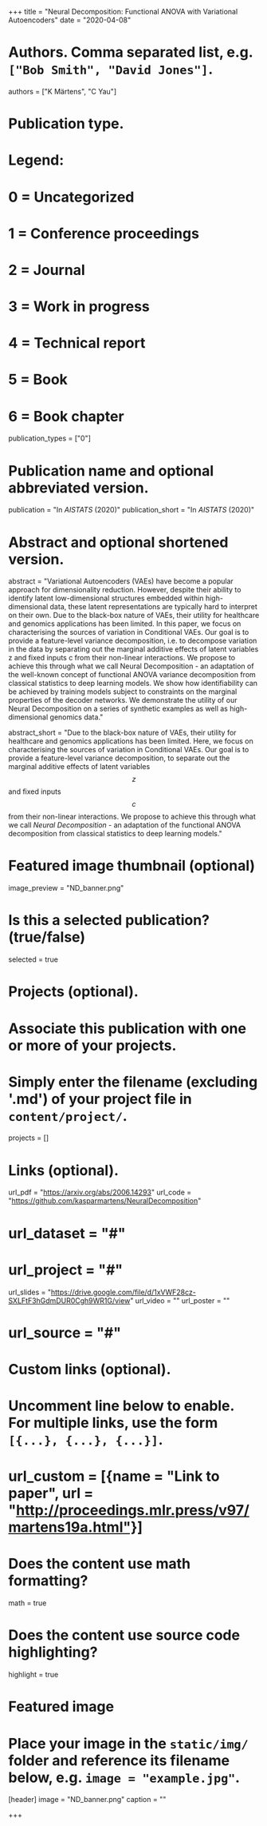+++
title = "Neural Decomposition: Functional ANOVA with Variational Autoencoders"
date = "2020-04-08"

# Authors. Comma separated list, e.g. `["Bob Smith", "David Jones"]`.
authors = ["K Märtens", "C Yau"]

# Publication type.
# Legend:
# 0 = Uncategorized
# 1 = Conference proceedings
# 2 = Journal
# 3 = Work in progress
# 4 = Technical report
# 5 = Book
# 6 = Book chapter
publication_types = ["0"]

# Publication name and optional abbreviated version.
publication = "In *AISTATS* (2020)"
publication_short = "In *AISTATS* (2020)"

# Abstract and optional shortened version.
abstract = "Variational Autoencoders (VAEs) have become a popular approach for dimensionality reduction. However, despite their ability to identify latent low-dimensional structures embedded within high-dimensional data, these latent representations are typically hard to interpret on their own. Due to the black-box nature of VAEs, their utility for healthcare and genomics applications has been limited. In this paper, we focus on characterising the sources of variation in Conditional VAEs. Our goal is to provide a feature-level variance decomposition, i.e. to decompose variation in the data by separating out the marginal additive effects of latent variables z and fixed inputs c from their non-linear interactions. We propose to achieve this through what we call Neural Decomposition - an adaptation of the well-known concept of functional ANOVA variance decomposition from classical statistics to deep learning models. We show how identifiability can be achieved by training models subject to constraints on the marginal properties of the decoder networks. We demonstrate the utility of our Neural Decomposition on a series of synthetic examples as well as high-dimensional genomics data."

abstract_short = "Due to the black-box nature of VAEs, their utility for healthcare and genomics applications has been limited. Here, we focus on characterising the sources of variation in Conditional VAEs. Our goal is to provide a feature-level variance decomposition, to separate out the marginal additive effects of latent variables $$z$$ and fixed inputs $$c$$ from their non-linear interactions. We propose to achieve this through what we call *Neural Decomposition* - an adaptation of the functional ANOVA decomposition from classical statistics to deep learning models."

# Featured image thumbnail (optional)
image_preview = "ND_banner.png"

# Is this a selected publication? (true/false)
selected = true

# Projects (optional).
#   Associate this publication with one or more of your projects.
#   Simply enter the filename (excluding '.md') of your project file in `content/project/`.
projects = []

# Links (optional).
url_pdf = "https://arxiv.org/abs/2006.14293"
url_code = "https://github.com/kasparmartens/NeuralDecomposition"
# url_dataset = "#"
# url_project = "#"
url_slides = "https://drive.google.com/file/d/1xVWF28cz-SXLFtF3hGdmDUR0Cgh9WR1G/view"
url_video = ""
url_poster = ""
# url_source = "#"

# Custom links (optional).
#   Uncomment line below to enable. For multiple links, use the form `[{...}, {...}, {...}]`.
# url_custom = [{name = "Link to paper", url = "http://proceedings.mlr.press/v97/martens19a.html"}]

# Does the content use math formatting?
math = true

# Does the content use source code highlighting?
highlight = true

# Featured image
# Place your image in the `static/img/` folder and reference its filename below, e.g. `image = "example.jpg"`.
[header]
image = "ND_banner.png"
caption = ""

+++
